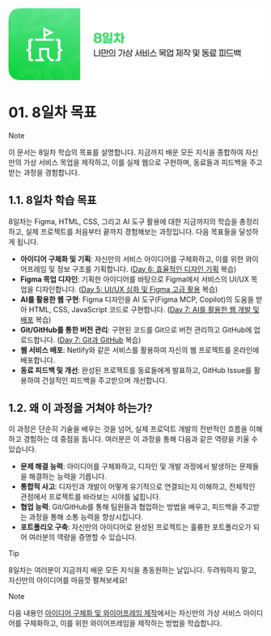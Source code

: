 <img src="./header.png" />

# 01. 8일차 목표

> [!NOTE]
> 이 문서는 8일차 학습의 목표를 설명합니다. 지금까지 배운 모든 지식을 종합하여 자신만의 가상 서비스 목업을 제작하고, 이를 실제 웹으로 구현하며, 동료들과 피드백을 주고받는 과정을 경험합니다.

## 1.1. 8일차 학습 목표

8일차는 Figma, HTML, CSS, 그리고 AI 도구 활용에 대한 지금까지의 학습을 총정리하고, 실제 프로젝트를 처음부터 끝까지 경험해보는 과정입니다. 다음 목표들을 달성하게 됩니다.

- **아이디어 구체화 및 기획**: 자신만의 서비스 아이디어를 구체화하고, 이를 위한 와이어프레임 및 정보 구조를 기획합니다. ([Day 6: 효율적인 디자인 기획](./../day_6/06-Efficient-Design-Planning.md) 복습)
- **Figma 목업 디자인**: 기획한 아이디어를 바탕으로 Figma에서 서비스의 UI/UX 목업을 디자인합니다. ([Day 5: UI/UX 심화 및 Figma 고급 활용](./../day_5/README.md) 복습)
- **AI를 활용한 웹 구현**: Figma 디자인을 AI 도구(Figma MCP, Copilot)의 도움을 받아 HTML, CSS, JavaScript 코드로 구현합니다. ([Day 7: AI를 활용한 웹 개발 및 배포](./../day_7/README.md) 복습)
- **Git/GitHub를 통한 버전 관리**: 구현된 코드를 Git으로 버전 관리하고 GitHub에 업로드합니다. ([Day 7: Git과 GitHub](./../day_7/07-Git-and-GitHub.md) 복습)
- **웹 서비스 배포**: Netlify와 같은 서비스를 활용하여 자신의 웹 프로젝트를 온라인에 배포합니다.
- **동료 피드백 및 개선**: 완성된 프로젝트를 동료들에게 발표하고, GitHub Issue를 활용하여 건설적인 피드백을 주고받으며 개선합니다.

## 1.2. 왜 이 과정을 거쳐야 하는가?

이 과정은 단순히 기술을 배우는 것을 넘어, 실제 프로덕트 개발의 전반적인 흐름을 이해하고 경험하는 데 중점을 둡니다. 여러분은 이 과정을 통해 다음과 같은 역량을 키울 수 있습니다.

- **문제 해결 능력**: 아이디어를 구체화하고, 디자인 및 개발 과정에서 발생하는 문제들을 해결하는 능력을 기릅니다.
- **통합적 사고**: 디자인과 개발이 어떻게 유기적으로 연결되는지 이해하고, 전체적인 관점에서 프로젝트를 바라보는 시야를 넓힙니다.
- **협업 능력**: Git/GitHub를 통해 팀원들과 협업하는 방법을 배우고, 피드백을 주고받는 과정을 통해 소통 능력을 향상시킵니다.
- **포트폴리오 구축**: 자신만의 아이디어로 완성된 프로젝트는 훌륭한 포트폴리오가 되어 여러분의 역량을 증명할 수 있습니다.

> [!TIP]
> 8일차는 여러분이 지금까지 배운 모든 지식을 총동원하는 날입니다. 두려워하지 말고, 자신만의 아이디어를 마음껏 펼쳐보세요!

> [!NOTE]
> 다음 내용인 [아이디어 구체화 및 와이어프레임 제작](./02-Idea-Wireframe.md)에서는 자신만의 가상 서비스 아이디어를 구체화하고, 이를 위한 와이어프레임을 제작하는 방법을 학습합니다.
